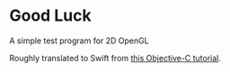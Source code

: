 # Good Luck
A simple test program for 2D OpenGL

Roughly translated to Swift from [this Objective-C tutorial](http://www.raywenderlich.com/9743/how-to-create-a-simple-2d-iphone-game-with-opengl-es-2-0-and-glkit-part-1).
